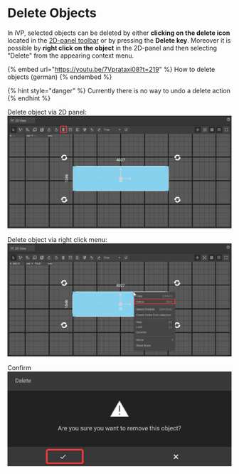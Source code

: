 # Delete Objects

In iVP, selected objects can be deleted by either **clicking on the delete icon** located in the [2D-panel toolbar](../user-interface/the-2d-panel.md#the-toolbar-of-the-2d-panel) or by pressing the **Delete key**. Moreover it is possible by **right click on the object** in the 2D-panel and then selecting "Delete" from the appearing context menu.

{% embed url="https://youtu.be/7Vprataxi08?t=219" %}
How to delete objects (german)
{% endembed %}

{% hint style="danger" %}
Currently there is no way to undo a delete action
{% endhint %}

Delete object via 2D panel:
![](../../../.gitbook/assets/iVP_Planning_ObjectInteraction_DeleteObjects_2DPanel.png)

Delete object via right click menu:
![](../../../.gitbook/assets/iVP_Planning_ObjectInteraction_DeleteObjects_RightClick.png)

Confirm
![](../../../.gitbook/assets/iVP_Planning_ObjectInteraction_DeleteObjects_Confirm.png)